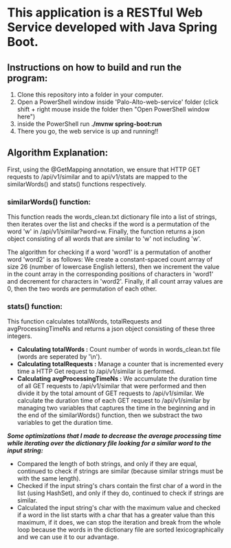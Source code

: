 # This application is a RESTful Web Service developed with Java Spring Boot.
## Instructions on how to build and run the program:
1. Clone this repository into a folder in your computer.
2. Open a PowerShell window inside 'Palo-Alto-web-service' folder (click shift + right mouse inside the folder then "Open PowerShell window here")
3. inside the PowerShell run **./mvnw spring-boot:run**
4. There you go, the web service is up and running!! 
## Algorithm Explanation:
First, using the @GetMapping annotation, we ensure that HTTP GET requests to /api/v1/similar and to api/v1/stats are mapped to the similarWords() and stats() functions respectively.
### similarWords() function:
This function reads the words_clean.txt dictionary file into a list of strings, then iterates over the list and checks if the word is a permutation of the word 'w' in /api/v1/similar?word=w. Finally, the function returns a json object consisting of all words that are similar to 'w' not including 'w'.

The algorithm for checking if a word 'word1' is a permutation of another word 'word2' is as follows: 
We create a constant-spaced count arrray of size 26 (number of lowercase English letters), then we increment the value in the count array in the corresponding positions of characters in 'word1' and decrement for characters in 'word2'. Finally, if all count array values are 0, then the two words are permutation of each other.

### stats() function:
This function calculates totalWords, totalRequests and avgProcessingTimeNs and returns a json object consisting of these three integers. 

- **Calculating totalWords :** Count number of words in words_clean.txt file (words are seperated by '\n').
- **Calculating totalRequests :** Manage a counter that is incremented every time a HTTP Get request to /api/v1/similar is performed.
- **Calculating avgProcessingTimeNs :** We accumulate the duration time of all GET requests to /api/v1/similar that were performed and then divide it by the total amount of GET requests to /api/v1/similar. We calculate the duration time of each GET request to /api/v1/similar by managing two variables that captures the time in the beginning and in the end of the similarWords() function, then we substract the two variables to get the duration time.  

***Some optimizations that I made to decrease the average processing time while iterating over the dictionary file looking for a similar word to the input string:***
- Compared the length of both strings, and only if they are equal, continued to check if strings are similar (because similar strings must be with the same length).
- Checked if the input string's chars contain the first char of a word in the list (using HashSet), and only if they do, continued to check if strings are similar.
- Calculated the input string's char with the maximum value and checked if a word in the list starts with a char that has a greater value than this maximum, if it does, we can stop the iteration and break from the whole loop because the words in the dictionary file are sorted lexicographically and we can use it to our advantage.
 
